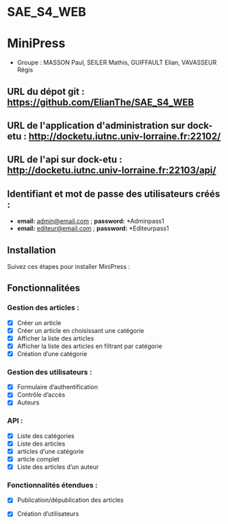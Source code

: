 # SAE_S4_WEB

# MiniPress

- Groupe : MASSON Paul, SEILER Mathis, GUIFFAULT Elian, VAVASSEUR Régis 

## URL du dépot git : https://github.com/ElianThe/SAE_S4_WEB

## URL de l'application d'administration sur dock-etu : http://docketu.iutnc.univ-lorraine.fr:22102/

## URL de l'api sur dock-etu : http://docketu.iutnc.univ-lorraine.fr:22103/api/

## Identifiant et mot de passe des utilisateurs créés :

- **email:** admin@email.com ; **password:** *Adminpass1
- **email:** editeur@email.com ; **password:** *Editeurpass1

## Installation

Suivez ces étapes pour installer MiniPress :

## Fonctionnalitées
### Gestion des articles :
- [x] Créer un article
- [x] Créer un article en choisissant une catégorie
- [x] Afficher la liste des articles
- [x] Afficher la liste des articles en filtrant par catégorie
- [x] Création d’une catégorie
### Gestion des utilisateurs :
- [x] Formulaire d’authentification
- [x] Contrôle d’accès
- [x] Auteurs
### API :
- [x] Liste des catégories
- [x] Liste des articles
- [x] articles d’une catégorie
- [x] article complet
- [x] Liste des articles d’un auteur
### Fonctionnalités étendues :
- [x] Publication/dépublication des articles
- [x] Création d’utilisateurs

